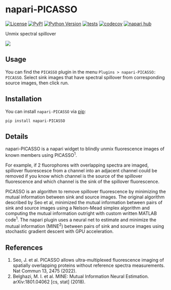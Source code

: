 # napari-PICASSO

[![License](https://img.shields.io/pypi/l/napari-curtain.svg?color=green)](https://github.com/nygctech/PICASSO/blob/main/LICENSE)
[![PyPI](https://img.shields.io/pypi/v/napari-PICASSO.svg?color=green)](https://pypi.org/project/napari-PICASSO)
[![Python Version](https://img.shields.io/pypi/pyversions/napari-PICASSO.svg?color=green)](https://python.org)
[![tests](https://github.com/nygctech/napari-PICASSO/workflows/tests/badge.svg)](https://github.com/nygctech/napari-PICASSO/actions)
[![codecov](https://codecov.io/gh/nygctech/napari-PICASSO/branch/main/graph/badge.svg)](https://codecov.io/gh/nygctech/napari-PICASSO)
[![napari hub](https://img.shields.io/endpoint?url=https://api.napari-hub.org/shields/napari-PICASSO)](https://napari-hub.org/plugins/napari-PICASSO)

Unmix spectral spillover

![](https://user-images.githubusercontent.com/72306584/176486552-50e1bca9-65fd-4466-8c92-a114e48d2278.gif)

## Usage

You can find the `PICASSO` plugin in the menu `Plugins > napari-PICASSO: PICASSO`. Select sink images that have spectral spillover from corresponding source images, then click run. 

## Installation

You can install `napari-PICASSO` via [pip]:

    pip install napari-PICASSO

## Details

napari-PICASSO is a napari widget to blindly unmix fluorescence images of known members using PICASSO<sup>1</sup>. 

For example, if 2 fluorophores with overlapping spectra are imaged, spillover fluorescesce from a channel into an adjacent channel could be removed if you know which channel is the source of the spillover fluorescence and which channel is the sink of the spillover fluorescence. 

PICASSO is an algorithm to remove spillover fluorescence by minimizing the mutual information between sink and source images. The original algorithm described by Seo et al, minimized the mutual information between pairs of sink and source images using a Nelson-Mead simplex algorithm and computing the mutual information outright with custom written MATLAB code<sup>1</sup>. The napari plugin uses a neural net to estimate and minimize the mutual information (MINE<sup>2</sup>) between pairs of sink and source images using stochastic gradient descent with GPU acceleration.

## References

1. Seo, J. et al. PICASSO allows ultra-multiplexed fluorescence imaging of spatially overlapping proteins without reference spectra measurements. Nat Commun 13, 2475 (2022).
2. Belghazi, M. I. et al. MINE: Mutual Information Neural Estimation. arXiv:1801.04062 [cs, stat] (2018).


[napari]: https://github.com/napari/napari
[tox]: https://tox.readthedocs.io/en/latest/
[pip]: https://pypi.org/project/pip/
[PyPI]: https://pypi.org/
